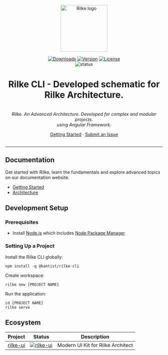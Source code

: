 <p align="center"><a href="https://rilke.ist" target="_blank" rel="noopener noreferrer"><img width="150" src="https://rilke.ist/assets/images/logo/logo-stroked.svg" alt="Rilke logo"></a></p>
<p align="center">
	<a href="https://npmcharts.com/compare/@kantist/rilke-cli?minimal=true"><img src="https://img.shields.io/npm/dm/@kantist/rilke-cli.svg?sanitize=true" alt="Downloads"></a>
	<a href="https://www.npmjs.com/package/@kantist/rilke-cli"><img src="https://img.shields.io/npm/v/@kantist/rilke-cli.svg?sanitize=true" alt="Version"></a>
	<a href="https://www.npmjs.com/package/@kantist/rilke-cli"><img src="https://img.shields.io/npm/l/@kantist/rilke-cli.svg?sanitize=true" alt="License"></a>
	<br>
	<img src="https://github.com/kantist/rilke-cli/actions/workflows/npm-publish.yml/badge.svg" alt="status">
</p>
<h1 align="center">Rilke CLI - Developed schematic for Rilke Architecture.</h1>
<p align="center">
	<br>
	<i>Rilke. An Advanced Architecture. Developed for complex and modular projects.
	<br> using Angular Framework.</i>
	<br>
</p>
<p align="center">
	<a href="https://rilke.ist/cli/">Getting Started</a>
	·
	<a href="https://github.com/kantist/rilke-cli/issues">Submit an Issue</a>
	<br>
	<br>
</p>

<hr>

## Documentation

Get started with Rilke, learn the fundamentals and explore advanced topics on our documentation website.

-   [Getting Started][quickstart]
-   [Architecture][architecture]

## Development Setup

### Prerequisites

-   Install [Node.js] which includes [Node Package Manager][npm]

### Setting Up a Project

Install the Rilke CLI globally:

```
npm install -g @kantist/rilke-cli
```

Create workspace:

```
rilke new [PROJECT NAME]
```

Run the application:

```
cd [PROJECT NAME]
rilke serve
```

## Ecosystem

| Project    | Status                          | Description                       |
| ---------- | ------------------------------- | --------------------------------- |
| [rilke-ui] | [![rilke-ui]][rilke-ui-package] | Modern UI Kit for Rilke Architect |

[rilke-ui]: https://github.com/kantist/rilke-ui
[rilke-ui-package]: https://npmjs.com/package/@kantist/rilke-ui
[quickstart]: https://rilke.ist/cli/
[architecture]: https://rilke.ist/architecture/
[node.js]: https://nodejs.org/
[npm]: https://www.npmjs.com/get-npm
[angular]: https://angular.io/cli
